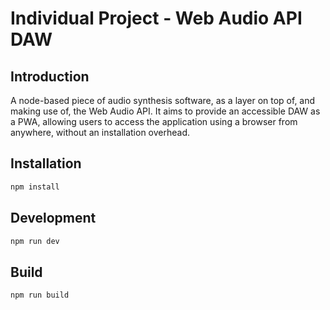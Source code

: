 # Individual Project - Web Audio API DAW

## Introduction

A node-based piece of audio synthesis software, as a layer on top of, and making use of, the Web Audio API. It aims to provide an accessible DAW as a PWA, allowing users to access the application using a browser from anywhere, without an installation overhead.

## Installation

```sh
npm install
```

## Development

```sh
npm run dev
```

## Build

```sh
npm run build
```
